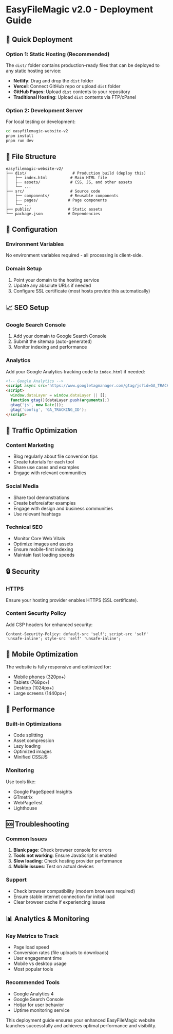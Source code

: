 # EasyFileMagic v2.0 - Deployment Guide

## 🚀 **Quick Deployment**

### **Option 1: Static Hosting (Recommended)**
The `dist/` folder contains production-ready files that can be deployed to any static hosting service:

- **Netlify**: Drag and drop the `dist` folder
- **Vercel**: Connect GitHub repo or upload `dist` folder
- **GitHub Pages**: Upload `dist` contents to your repository
- **Traditional Hosting**: Upload `dist` contents via FTP/cPanel

### **Option 2: Development Server**
For local testing or development:
```bash
cd easyfilemagic-website-v2
pnpm install
pnpm run dev
```

## 📁 **File Structure**

```
easyfilemagic-website-v2/
├── dist/                    # Production build (deploy this)
│   ├── index.html          # Main HTML file
│   ├── assets/             # CSS, JS, and other assets
│   └── ...
├── src/                    # Source code
│   ├── components/         # Reusable components
│   ├── pages/             # Page components
│   └── ...
├── public/                # Static assets
└── package.json           # Dependencies
```

## 🔧 **Configuration**

### **Environment Variables**
No environment variables required - all processing is client-side.

### **Domain Setup**
1. Point your domain to the hosting service
2. Update any absolute URLs if needed
3. Configure SSL certificate (most hosts provide this automatically)

## 📈 **SEO Setup**

### **Google Search Console**
1. Add your domain to Google Search Console
2. Submit the sitemap (auto-generated)
3. Monitor indexing and performance

### **Analytics**
Add your Google Analytics tracking code to `index.html` if needed:
```html
<!-- Google Analytics -->
<script async src="https://www.googletagmanager.com/gtag/js?id=GA_TRACKING_ID"></script>
<script>
  window.dataLayer = window.dataLayer || [];
  function gtag(){dataLayer.push(arguments);}
  gtag('js', new Date());
  gtag('config', 'GA_TRACKING_ID');
</script>
```

## 🎯 **Traffic Optimization**

### **Content Marketing**
- Blog regularly about file conversion tips
- Create tutorials for each tool
- Share use cases and examples
- Engage with relevant communities

### **Social Media**
- Share tool demonstrations
- Create before/after examples
- Engage with design and business communities
- Use relevant hashtags

### **Technical SEO**
- Monitor Core Web Vitals
- Optimize images and assets
- Ensure mobile-first indexing
- Maintain fast loading speeds

## 🔒 **Security**

### **HTTPS**
Ensure your hosting provider enables HTTPS (SSL certificate).

### **Content Security Policy**
Add CSP headers for enhanced security:
```
Content-Security-Policy: default-src 'self'; script-src 'self' 'unsafe-inline'; style-src 'self' 'unsafe-inline';
```

## 📱 **Mobile Optimization**

The website is fully responsive and optimized for:
- Mobile phones (320px+)
- Tablets (768px+)
- Desktop (1024px+)
- Large screens (1440px+)

## 🚀 **Performance**

### **Built-in Optimizations**
- Code splitting
- Asset compression
- Lazy loading
- Optimized images
- Minified CSS/JS

### **Monitoring**
Use tools like:
- Google PageSpeed Insights
- GTmetrix
- WebPageTest
- Lighthouse

## 🆘 **Troubleshooting**

### **Common Issues**
1. **Blank page**: Check browser console for errors
2. **Tools not working**: Ensure JavaScript is enabled
3. **Slow loading**: Check hosting provider performance
4. **Mobile issues**: Test on actual devices

### **Support**
- Check browser compatibility (modern browsers required)
- Ensure stable internet connection for initial load
- Clear browser cache if experiencing issues

## 📊 **Analytics & Monitoring**

### **Key Metrics to Track**
- Page load speed
- Conversion rates (file uploads to downloads)
- User engagement time
- Mobile vs desktop usage
- Most popular tools

### **Recommended Tools**
- Google Analytics 4
- Google Search Console
- Hotjar for user behavior
- Uptime monitoring service

This deployment guide ensures your enhanced EasyFileMagic website launches successfully and achieves optimal performance and visibility.


